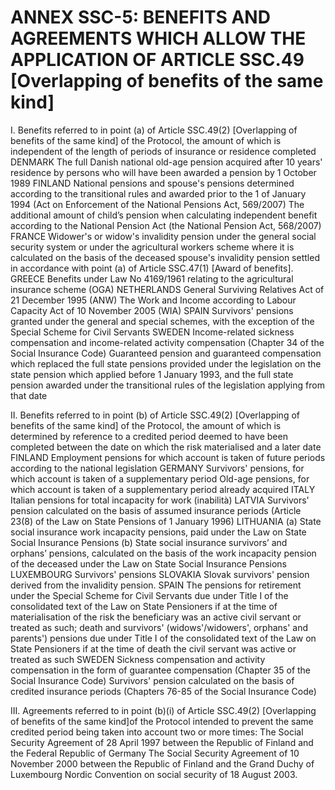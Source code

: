 # ANNEX SSC-5: BENEFITS AND AGREEMENTS WHICH ALLOW THE APPLICATION OF ARTICLE SSC.49 [Overlapping of benefits of the same kind]
I. Benefits referred to in point (a) of Article SSC.49(2) [Overlapping of benefits of the same kind] of the Protocol, the amount of which is independent of the length of periods of insurance or residence completed
DENMARK
    The full Danish national old-age pension acquired after 10 years' residence by persons who will have been awarded a pension by 1 October 1989
FINLAND
    National pensions and spouse's pensions determined according to the transitional rules and awarded prior to the 1 of January 1994 (Act on Enforcement of the National Pensions Act, 569/2007)
    The additional amount of child’s pension when calculating independent benefit according to the National Pension Act (the National Pension Act, 568/2007)
FRANCE
    Widower's or widow's invalidity pension under the general social security system or under the agricultural workers scheme where it is calculated on the basis of the deceased spouse's invalidity pension settled in accordance with point (a) of Article SSC.47(1) [Award of benefits].
GREECE
    Benefits under Law No 4169/1961 relating to the agricultural insurance scheme (OGA)
NETHERLANDS
    General Surviving Relatives Act of 21 December 1995 (ANW)
    The Work and Income according to Labour Capacity Act of 10 November 2005 (WIA)
SPAIN
    Survivors' pensions granted under the general and special schemes, with the exception of the Special Scheme for Civil Servants
SWEDEN
    Income-related sickness compensation and income-related activity compensation (Chapter 34 of the Social Insurance Code)
    Guaranteed pension and guaranteed compensation which replaced the full state pensions provided under the legislation on the state pension which applied before 1 January 1993, and the full state pension awarded under the transitional rules of the legislation applying from that date

II. Benefits referred to in point (b) of Article SSC.49(2) [Overlapping of benefits of the same kind] of the Protocol, the amount of which is determined by reference to a credited period deemed to have been completed between the date on which the risk materialised and a later date
FINLAND
    Employment pensions for which account is taken of future periods according to the national legislation
GERMANY
    Survivors' pensions, for which account is taken of a supplementary period
    Old-age pensions, for which account is taken of a supplementary period already acquired
ITALY
    Italian pensions for total incapacity for work (inabilità)
LATVIA
    Survivors' pension calculated on the basis of assumed insurance periods (Article 23(8) of the Law on State Pensions of 1 January 1996)
LITHUANIA
    (a) State social insurance work incapacity pensions, paid under the Law on State Social Insurance Pensions
    (b) State social insurance survivors’ and orphans’ pensions, calculated on the basis of the work incapacity pension of the deceased under the Law on State Social Insurance Pensions
LUXEMBOURG
    Survivors' pensions
SLOVAKIA
    Slovak survivors' pension derived from the invalidity pension.
SPAIN
    The pensions for retirement under the Special Scheme for Civil Servants due under Title I of the consolidated text of the Law on State Pensioners if at the time of materialisation of the risk the beneficiary was an active civil servant or treated as such; death and survivors' (widows'/widowers', orphans' and parents') pensions due under Title I of the consolidated text of the Law on State Pensioners if at the time of death the civil servant was active or treated as such
SWEDEN
    Sickness compensation and activity compensation in the form of guarantee compensation (Chapter 35 of the Social Insurance Code)
    Survivors' pension calculated on the basis of credited insurance periods (Chapters 76-85 of the Social Insurance Code)

III. Agreements referred to in point (b)(i) of Article SSC.49(2) [Overlapping of benefits of the same kind]of the Protocol intended to prevent the same credited period being taken into account two or more times:
The Social Security Agreement of 28 April 1997 between the Republic of Finland and the Federal Republic of Germany
The Social Security Agreement of 10 November 2000 between the Republic of Finland and the Grand Duchy of Luxembourg
Nordic Convention on social security of 18 August 2003.

